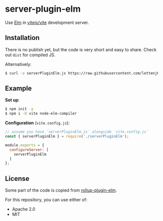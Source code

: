 # server-plugin-elm

Use [Elm](https://elm-lang.org/) in [vitejs/vite](https://github.com/vitejs/vite) development server.

## Installation

There is no publish yet, but the code is very short and easy to share. Check out `dist` for compiled JS.

Alternatively:

```sh
$ curl -o serverPluginElm.js https://raw.githubusercontent.com/lettenj61/server-plugin-elm/trunk/dist/serverPluginElm.js
```

## Example

**Set up**:

```sh
$ npm init -y
$ npm i -D vite node-elm-compiler
```

**Configuration** (`vite.config.js`):

```js
// assume you have `serverPluginElm.js` alongside `vite.config.js`
const { serverPluginElm } = require('./serverPluginElm');

module.exports = {
  configureServer: [
    serverPluginElm
  ]
};
```

## License

Some part of the code is copied from [rollup-plugin-elm](https://github.com/ulisses-alves/rollup-plugin-elm).

For this repository, you can use either of:

- Apache 2.0
- MIT
